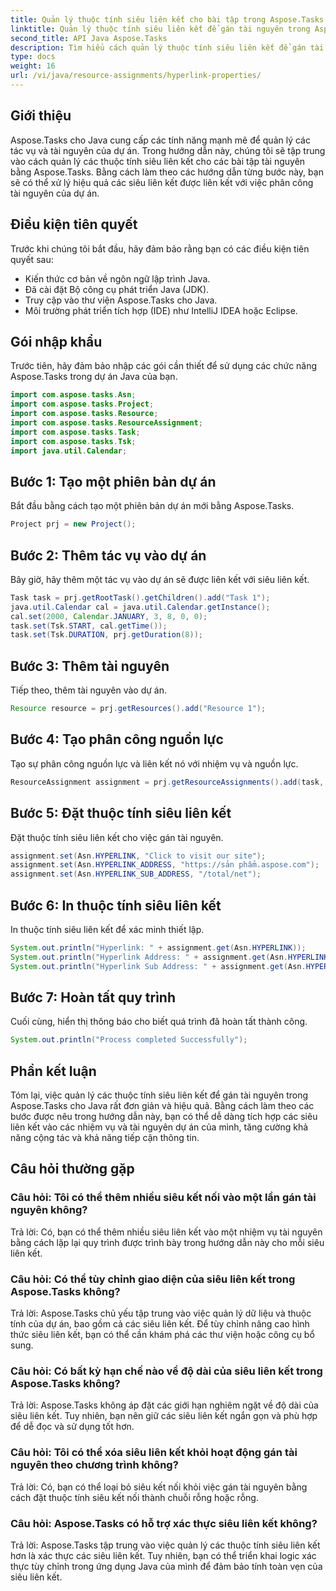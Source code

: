 ```yaml
---
title: Quản lý thuộc tính siêu liên kết cho bài tập trong Aspose.Tasks
linktitle: Quản lý thuộc tính siêu liên kết để gán tài nguyên trong Aspose.Tasks
second_title: API Java Aspose.Tasks
description: Tìm hiểu cách quản lý thuộc tính siêu liên kết để gán tài nguyên trong Aspose.Tasks cho Java. Tăng cường hợp tác và khả năng tiếp cận trong quản lý dự án.
type: docs
weight: 16
url: /vi/java/resource-assignments/hyperlink-properties/
---
```

## Giới thiệu
Aspose.Tasks cho Java cung cấp các tính năng mạnh mẽ để quản lý các tác vụ và tài nguyên của dự án. Trong hướng dẫn này, chúng tôi sẽ tập trung vào cách quản lý các thuộc tính siêu liên kết cho các bài tập tài nguyên bằng Aspose.Tasks. Bằng cách làm theo các hướng dẫn từng bước này, bạn sẽ có thể xử lý hiệu quả các siêu liên kết được liên kết với việc phân công tài nguyên của dự án.
## Điều kiện tiên quyết
Trước khi chúng tôi bắt đầu, hãy đảm bảo rằng bạn có các điều kiện tiên quyết sau:
- Kiến thức cơ bản về ngôn ngữ lập trình Java.
- Đã cài đặt Bộ công cụ phát triển Java (JDK).
- Truy cập vào thư viện Aspose.Tasks cho Java.
- Môi trường phát triển tích hợp (IDE) như IntelliJ IDEA hoặc Eclipse.

## Gói nhập khẩu
Trước tiên, hãy đảm bảo nhập các gói cần thiết để sử dụng các chức năng Aspose.Tasks trong dự án Java của bạn.
```java
import com.aspose.tasks.Asn;
import com.aspose.tasks.Project;
import com.aspose.tasks.Resource;
import com.aspose.tasks.ResourceAssignment;
import com.aspose.tasks.Task;
import com.aspose.tasks.Tsk;
import java.util.Calendar;
```
## Bước 1: Tạo một phiên bản dự án
Bắt đầu bằng cách tạo một phiên bản dự án mới bằng Aspose.Tasks.
```java
Project prj = new Project();
```
## Bước 2: Thêm tác vụ vào dự án
Bây giờ, hãy thêm một tác vụ vào dự án sẽ được liên kết với siêu liên kết.
```java
Task task = prj.getRootTask().getChildren().add("Task 1");
java.util.Calendar cal = java.util.Calendar.getInstance();
cal.set(2000, Calendar.JANUARY, 3, 8, 0, 0);
task.set(Tsk.START, cal.getTime());
task.set(Tsk.DURATION, prj.getDuration(8));
```
## Bước 3: Thêm tài nguyên
Tiếp theo, thêm tài nguyên vào dự án.
```java
Resource resource = prj.getResources().add("Resource 1");
```
## Bước 4: Tạo phân công nguồn lực
Tạo sự phân công nguồn lực và liên kết nó với nhiệm vụ và nguồn lực.
```java
ResourceAssignment assignment = prj.getResourceAssignments().add(task, resource);
```
## Bước 5: Đặt thuộc tính siêu liên kết
Đặt thuộc tính siêu liên kết cho việc gán tài nguyên.
```java
assignment.set(Asn.HYPERLINK, "Click to visit our site");
assignment.set(Asn.HYPERLINK_ADDRESS, "https://sản phẩm.aspose.com");
assignment.set(Asn.HYPERLINK_SUB_ADDRESS, "/total/net");
```
## Bước 6: In thuộc tính siêu liên kết
In thuộc tính siêu liên kết để xác minh thiết lập.
```java
System.out.println("Hyperlink: " + assignment.get(Asn.HYPERLINK));
System.out.println("Hyperlink Address: " + assignment.get(Asn.HYPERLINK_ADDRESS));
System.out.println("Hyperlink Sub Address: " + assignment.get(Asn.HYPERLINK_SUB_ADDRESS));
```
## Bước 7: Hoàn tất quy trình
Cuối cùng, hiển thị thông báo cho biết quá trình đã hoàn tất thành công.
```java
System.out.println("Process completed Successfully");
```

## Phần kết luận
Tóm lại, việc quản lý các thuộc tính siêu liên kết để gán tài nguyên trong Aspose.Tasks cho Java rất đơn giản và hiệu quả. Bằng cách làm theo các bước được nêu trong hướng dẫn này, bạn có thể dễ dàng tích hợp các siêu liên kết vào các nhiệm vụ và tài nguyên dự án của mình, tăng cường khả năng cộng tác và khả năng tiếp cận thông tin.
## Câu hỏi thường gặp
### Câu hỏi: Tôi có thể thêm nhiều siêu kết nối vào một lần gán tài nguyên không?
Trả lời: Có, bạn có thể thêm nhiều siêu liên kết vào một nhiệm vụ tài nguyên bằng cách lặp lại quy trình được trình bày trong hướng dẫn này cho mỗi siêu liên kết.
### Câu hỏi: Có thể tùy chỉnh giao diện của siêu liên kết trong Aspose.Tasks không?
Trả lời: Aspose.Tasks chủ yếu tập trung vào việc quản lý dữ liệu và thuộc tính của dự án, bao gồm cả các siêu liên kết. Để tùy chỉnh nâng cao hình thức siêu liên kết, bạn có thể cần khám phá các thư viện hoặc công cụ bổ sung.
### Câu hỏi: Có bất kỳ hạn chế nào về độ dài của siêu liên kết trong Aspose.Tasks không?
Trả lời: Aspose.Tasks không áp đặt các giới hạn nghiêm ngặt về độ dài của siêu liên kết. Tuy nhiên, bạn nên giữ các siêu liên kết ngắn gọn và phù hợp để dễ đọc và sử dụng tốt hơn.
### Câu hỏi: Tôi có thể xóa siêu liên kết khỏi hoạt động gán tài nguyên theo chương trình không?
Trả lời: Có, bạn có thể loại bỏ siêu kết nối khỏi việc gán tài nguyên bằng cách đặt thuộc tính siêu kết nối thành chuỗi rỗng hoặc rỗng.
### Câu hỏi: Aspose.Tasks có hỗ trợ xác thực siêu liên kết không?
Trả lời: Aspose.Tasks tập trung vào việc quản lý các thuộc tính siêu liên kết hơn là xác thực các siêu liên kết. Tuy nhiên, bạn có thể triển khai logic xác thực tùy chỉnh trong ứng dụng Java của mình để đảm bảo tính toàn vẹn của siêu liên kết.